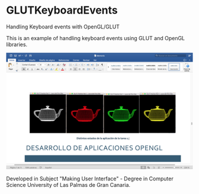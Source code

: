 # GLUTKeyboardEvents
Handling Keyboard events with OpenGL/GLUT 

This is an example of handling keyboard events using GLUT and OpenGL libraries.

![alt tag](https://raw.githubusercontent.com/LauraLaureus/GLUTKeyboardEvents/master/Captura%20de%20pantalla%202016-02-17%20a%20las%2017.43.37.png)

Developed in Subject "Making User Interface" - Degree in Computer Science University of Las Palmas de Gran Canaria.
